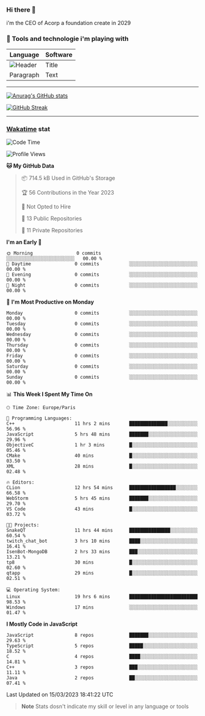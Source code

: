### Hi there 👋

i'm the CEO of Acorp a foundation create in 2029  

### 🧰 Tools and technologie i'm playing with

 | Language | Software |
| ----------- | ----------- |
| ![Header](https://img.shields.io/badge/Nuxt3-green&style=for-the-badge&logo=nustjs&logoColor=00DC82) | Title |
| Paragraph | Text |

---

[![Anurag's GitHub stats](https://github-readme-stats.vercel.app/api?username=ackimixs&show_icons=true&theme=github_dark&count_private=true)](https://www.ackimixs.xyz)

[![GitHub Streak](https://github-readme-streak-stats.herokuapp.com?user=Ackimixs&theme=github-dark-blue&date_format=j%20M%5B%20Y%5D&mode=weekly)](https://git.io/streak-stats)

---
 
 ### [Wakatime](https://wakatime.com/) stat

<!--START_SECTION:waka-->
![Code Time](http://img.shields.io/badge/Code%20Time-431%20hrs%2052%20mins-blue)

![Profile Views](http://img.shields.io/badge/Profile%20Views-10-blue)

**🐱 My GitHub Data** 

> 📦 714.5 kB Used in GitHub's Storage 
 > 
> 🏆 56 Contributions in the Year 2023
 > 
> 🚫 Not Opted to Hire
 > 
> 📜 13 Public Repositories 
 > 
> 🔑 11 Private Repositories 
 > 
**I'm an Early 🐤** 

```text
🌞 Morning                0 commits           ░░░░░░░░░░░░░░░░░░░░░░░░░   00.00 % 
🌆 Daytime                0 commits           ░░░░░░░░░░░░░░░░░░░░░░░░░   00.00 % 
🌃 Evening                0 commits           ░░░░░░░░░░░░░░░░░░░░░░░░░   00.00 % 
🌙 Night                  0 commits           ░░░░░░░░░░░░░░░░░░░░░░░░░   00.00 % 
```
📅 **I'm Most Productive on Monday** 

```text
Monday                   0 commits           ░░░░░░░░░░░░░░░░░░░░░░░░░   00.00 % 
Tuesday                  0 commits           ░░░░░░░░░░░░░░░░░░░░░░░░░   00.00 % 
Wednesday                0 commits           ░░░░░░░░░░░░░░░░░░░░░░░░░   00.00 % 
Thursday                 0 commits           ░░░░░░░░░░░░░░░░░░░░░░░░░   00.00 % 
Friday                   0 commits           ░░░░░░░░░░░░░░░░░░░░░░░░░   00.00 % 
Saturday                 0 commits           ░░░░░░░░░░░░░░░░░░░░░░░░░   00.00 % 
Sunday                   0 commits           ░░░░░░░░░░░░░░░░░░░░░░░░░   00.00 % 
```


📊 **This Week I Spent My Time On** 

```text
🕑︎ Time Zone: Europe/Paris

💬 Programming Languages: 
C++                      11 hrs 2 mins       ██████████████░░░░░░░░░░░   56.96 % 
JavaScript               5 hrs 48 mins       ███████░░░░░░░░░░░░░░░░░░   29.96 % 
ObjectiveC               1 hr 3 mins         █░░░░░░░░░░░░░░░░░░░░░░░░   05.46 % 
CMake                    40 mins             █░░░░░░░░░░░░░░░░░░░░░░░░   03.50 % 
XML                      28 mins             █░░░░░░░░░░░░░░░░░░░░░░░░   02.48 % 

🔥 Editors: 
CLion                    12 hrs 54 mins      █████████████████░░░░░░░░   66.58 % 
WebStorm                 5 hrs 45 mins       ███████░░░░░░░░░░░░░░░░░░   29.70 % 
VS Code                  43 mins             █░░░░░░░░░░░░░░░░░░░░░░░░   03.72 % 

🐱‍💻 Projects: 
SnakeQT                  11 hrs 44 mins      ███████████████░░░░░░░░░░   60.54 % 
twitch_chat_bot          3 hrs 10 mins       ████░░░░░░░░░░░░░░░░░░░░░   16.41 % 
IsenBot-MongoDB          2 hrs 33 mins       ███░░░░░░░░░░░░░░░░░░░░░░   13.21 % 
tp8                      30 mins             █░░░░░░░░░░░░░░░░░░░░░░░░   02.60 % 
qtapp                    29 mins             █░░░░░░░░░░░░░░░░░░░░░░░░   02.51 % 

💻 Operating System: 
Linux                    19 hrs 6 mins       █████████████████████████   98.53 % 
Windows                  17 mins             ░░░░░░░░░░░░░░░░░░░░░░░░░   01.47 % 
```

**I Mostly Code in JavaScript** 

```text
JavaScript               8 repos             ███████░░░░░░░░░░░░░░░░░░   29.63 % 
TypeScript               5 repos             █████░░░░░░░░░░░░░░░░░░░░   18.52 % 
C                        4 repos             ████░░░░░░░░░░░░░░░░░░░░░   14.81 % 
C++                      3 repos             ███░░░░░░░░░░░░░░░░░░░░░░   11.11 % 
Java                     2 repos             ██░░░░░░░░░░░░░░░░░░░░░░░   07.41 % 
```




 Last Updated on 15/03/2023 18:41:22 UTC
<!--END_SECTION:waka-->

> **Note**
> Stats dosn't indicate my skill or level in any language or tools
